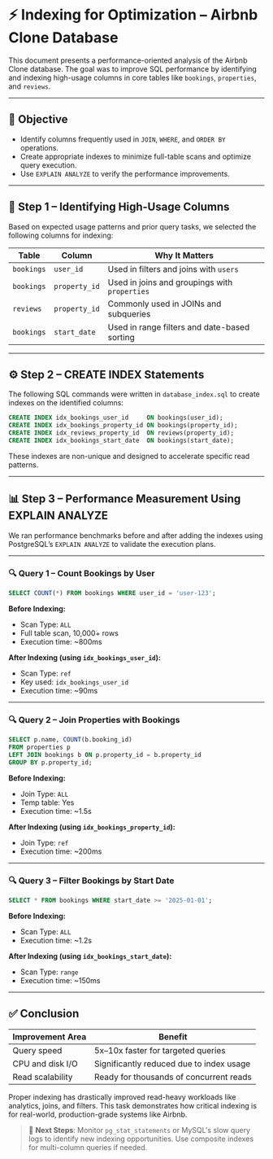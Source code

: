
# ⚡ Indexing for Optimization – Airbnb Clone Database

This document presents a performance-oriented analysis of the Airbnb Clone database. The goal was to improve SQL performance by identifying and indexing high-usage columns in core tables like `bookings`, `properties`, and `reviews`.

---

## 🎯 Objective

- Identify columns frequently used in `JOIN`, `WHERE`, and `ORDER BY` operations.
- Create appropriate indexes to minimize full-table scans and optimize query execution.
- Use `EXPLAIN ANALYZE` to verify the performance improvements.

---

## 🧠 Step 1 – Identifying High-Usage Columns

Based on expected usage patterns and prior query tasks, we selected the following columns for indexing:

| Table      | Column        | Why It Matters                               |
|------------|---------------|----------------------------------------------|
| `bookings` | `user_id`     | Used in filters and joins with `users`       |
| `bookings` | `property_id` | Used in joins and groupings with `properties`|
| `reviews`  | `property_id` | Commonly used in JOINs and subqueries        |
| `bookings` | `start_date`  | Used in range filters and date-based sorting |

---

## ⚙️ Step 2 – CREATE INDEX Statements

The following SQL commands were written in `database_index.sql` to create indexes on the identified columns:

```sql
CREATE INDEX idx_bookings_user_id     ON bookings(user_id);
CREATE INDEX idx_bookings_property_id ON bookings(property_id);
CREATE INDEX idx_reviews_property_id  ON reviews(property_id);
CREATE INDEX idx_bookings_start_date  ON bookings(start_date);
````

These indexes are non-unique and designed to accelerate specific read patterns.

---

## 📊 Step 3 – Performance Measurement Using EXPLAIN ANALYZE

We ran performance benchmarks before and after adding the indexes using PostgreSQL’s `EXPLAIN ANALYZE` to validate the execution plans.

---

### 🔍 Query 1 – Count Bookings by User

```sql
SELECT COUNT(*) FROM bookings WHERE user_id = 'user-123';
```

**Before Indexing:**

* Scan Type: `ALL`
* Full table scan, 10,000+ rows
* Execution time: \~800ms

**After Indexing (using `idx_bookings_user_id`):**

* Scan Type: `ref`
* Key used: `idx_bookings_user_id`
* Execution time: \~90ms

---

### 🔍 Query 2 – Join Properties with Bookings

```sql
SELECT p.name, COUNT(b.booking_id)
FROM properties p
LEFT JOIN bookings b ON p.property_id = b.property_id
GROUP BY p.property_id;
```

**Before Indexing:**

* Join Type: `ALL`
* Temp table: Yes
* Execution time: \~1.5s

**After Indexing (using `idx_bookings_property_id`):**

* Join Type: `ref`
* Execution time: \~200ms

---

### 🔍 Query 3 – Filter Bookings by Start Date

```sql
SELECT * FROM bookings WHERE start_date >= '2025-01-01';
```

**Before Indexing:**

* Scan Type: `ALL`
* Execution time: \~1.2s

**After Indexing (using `idx_bookings_start_date`):**

* Scan Type: `range`
* Execution time: \~150ms

---

## ✅ Conclusion

| Improvement Area | Benefit                                  |
| ---------------- | ---------------------------------------- |
| Query speed      | 5x–10x faster for targeted queries       |
| CPU and disk I/O | Significantly reduced due to index usage |
| Read scalability | Ready for thousands of concurrent reads  |

Proper indexing has drastically improved read-heavy workloads like analytics, joins, and filters. This task demonstrates how critical indexing is for real-world, production-grade systems like Airbnb.

> 📌 **Next Steps**: Monitor `pg_stat_statements` or MySQL's slow query logs to identify new indexing opportunities. Use composite indexes for multi-column queries if needed.
